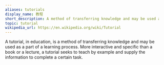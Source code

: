 ```yaml
---
aliases: tutorials
display_name: 教程
short_description: A method of transferring knowledge and may be used as a part of a learning process.
topic: tutorial
wikipedia_url: https://en.wikipedia.org/wiki/Tutorial
---
```


A tutorial, in education, is a method of transferring knowledge and may be used as a part of a learning process. More interactive and specific than a book or a lecture, a tutorial seeks to teach by example and supply the information to complete a certain task.